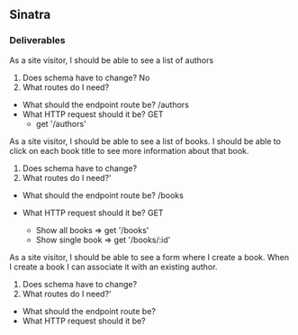 ## Sinatra
 
### Deliverables
 
As a site visitor, I should be able to see a list of authors
1. Does schema have to change? No
2. What routes do I need?
 - What should the endpoint route be? /authors
 - What HTTP request should it be? GET
    - get '/authors'
 
 
As a site visitor, I should be able to see a list of books. I should be able to click on each book title to see more information about that book.
1. Does schema have to change?
2. What routes do I need?'
 - What should the endpoint route be? /books
 - What HTTP request should it be? GET
 
    - Show all books => get '/books'
    - Show single book => get '/books/:id'
 
 
As a site visitor, I should be able to see a form where I create a book. When I create a book I can associate it with an existing author.
1. Does schema have to change?
2. What routes do I need?'
 - What should the endpoint route be?
 - What HTTP request should it be?
 
 
